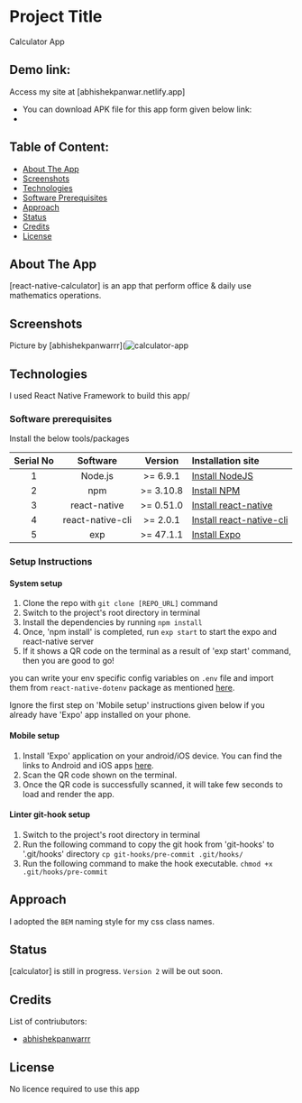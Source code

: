 # Project Title
Calculator App

## Demo link:
Access my site at [abhishekpanwar.netlify.app]
- You can download APK file for this app form given below link:
- 

## Table of Content:

- [About The App](#about-the-app)
- [Screenshots](#screenshots)
- [Technologies](#technologies)
- [Software Prerequisites](#software-prerequisites)
- [Approach](#approach)
- [Status](#status)
- [Credits](#credits)
- [License](#license)

## About The App
[react-native-calculator] is an app that perform office & daily use mathematics operations.

## Screenshots

Picture by [abhishekpanwarrr](![calculator-app](https://user-images.githubusercontent.com/40629087/177134748-ac38c059-26f7-43a7-8681-973ecccdfd06.jpeg)

## Technologies
I used React Native Framework to build this app/

### Software prerequisites

Install the below tools/packages

| Serial No   | Software           | Version   | Installation site |
| :---------: | :----------------: | :-------: | :---------------- |
| 1           | Node.js            | >= 6.9.1  | [Install NodeJS](https://nodejs.org/en/download/) |
| 2           | npm                | >= 3.10.8 | [Install NPM](https://www.npmjs.com/get-npm)      |
| 3           | react-native       | >= 0.51.0 | [Install react-native](https://www.npmjs.com/package/react-native) |
| 4           | react-native-cli   | >= 2.0.1  | [Install react-native-cli](https://www.npmjs.com/package/react-native-cli) |
| 5           | exp                | >= 47.1.1 | [Install Expo](https://www.npmjs.com/package/exp) |


### Setup Instructions

#### System setup
1. Clone the repo with `git clone [REPO_URL]` command
2. Switch to the project's root directory in terminal
3. Install the dependencies by running `npm install`
4. Once, 'npm install' is completed, run `exp start` to start the expo and react-native server
5. If it shows a QR code on the terminal as a result of 'exp start' command, then you are good to go!

you can write your env specific config variables on `.env` file and import them from `react-native-dotenv` package as mentioned [here](https://github.com/zetachang/react-native-dotenv#usage).

Ignore the first step on 'Mobile setup' instructions given below if you already have 'Expo' app installed on your phone.

#### Mobile setup
1. Install 'Expo' application on your android/iOS device. You can find the links to Android and iOS apps [here](https://expo.io/tools#client).
2. Scan the QR code shown on the terminal.
3. Once the QR code is successfully scanned, it will take few seconds to load and render the app.

#### Linter git-hook setup
1. Switch to the project's root directory in terminal
2. Run the following command to copy the git hook from 'git-hooks' to '.git/hooks' directory
  `cp git-hooks/pre-commit .git/hooks/`
3. Run the following command to make the hook executable.
  `chmod +x .git/hooks/pre-commit`

## Approach
I adopted the `BEM` naming style for my css class names.

## Status
[calculator] is still in progress. `Version 2` will be out soon.

## Credits
List of contriubutors:
- [abhishekpanwarrr](abhishekpanwar.netlify.app)

## License

No licence required to use this app
